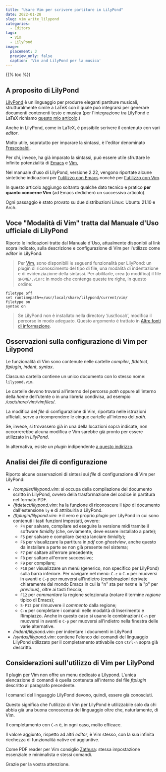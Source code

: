 ```yaml
---
title: "Usare Vim per scrivere partiture in LilyPond"
date: 2022-01-28
slug: vim_write_lilypond
categories:
  - Editors
tags:
  - Vim
  - LilyPond
image:
  placement: 3
  preview_only: false
  caption: 'Vim and LilyPond per la musica'
---
```


{{% toc %}}


## A proposito di LilyPond

[LilyPond](http://lilypond.org/) è un linguaggio per produrre eleganti partiture musicali, strutturalmente simile a LaTeX con il quale può integrarsi per generare documenti contenenti testo e musica (per l'integrazione tra LilyPond e LaTeX richiamo [questo mio articolo](https://francopasut.netlify.app/it/post/lilypond-lyluatex/).)

Anche in LilyPond, come in LaTeX, è possibile scrivere il contenuto con vari *editor*.

Molto utile, sopratutto per imparare la sintassi, è l'editor denominato [Frescobaldi](https://www.frescobaldi.org/).

Per chi, invece, ha già imparato la sintassi, può essere utile sfruttare le infinite potenzialità di [Emacs](https://www.gnu.org/software/emacs/) e [Vim](https://www.vim.org/),

Nel manuale d'uso di LilyPond, versione 2.22, vengono riportate alcune sintetiche indicazioni per [l'utilizzo con Emacs](https://lilypond.org/doc/v2.22/Documentation/usage/text-editor-support#emacs-mode) nonché per [l'utilizzo con Vim](https://lilypond.org/doc/v2.22/Documentation/usage/text-editor-support#vim-mode). 

In questo articolo aggiungo soltanto qualche dato tecnico e pratico **per quanto concerne Vim** (ad Emacs dedicherò un successivo articolo).

Ogni passaggio è  stato provato su due distribuzioni Linux: Ubuntu 21.10 e Arch.

## Voce "Modalità di Vim" tratta dal Manuale d'Uso ufficiale di LilyPond

Riporto le indicazioni tratte dal Manuale d'Uso, attualmente disponibii al link sopra indicato, sulla descrizione e configurazione di Vim per l'utilizzo come *editor* in LilyPond:

> Per [Vim](http://www.vim.org/), sono disponibili le seguenti funzionalità per LilyPond: un plugin di riconoscimento del tipo di file, una modalità di indentazione e di evidenziazione della sintassi. Per abilitarle, crea (o modifica) il file `$HOME/.vimrc` in modo che contenga queste tre righe, in questo ordine:

```
filetype off
set runtimepath+=/usr/local/share/lilypond/current/vim/
filetype on
syntax on
```

> Se LilyPond non è installato nella directory ‘/usr/local/’, modifica il percorso in modo adeguato. Questo argomento è trattato in [Altre fonti di informazione](https://lilypond.org/doc/v2.22/Documentation/learning/other-sources-of-information).

## Osservazioni sulla configurazione di Vim per Lilypond

Le funzionalità di Vim sono contenute nelle cartelle *compiler*, *ftdetect*, *ftplugin*, *indent*, *syntax*. 

Ciascuna cartella contiene un unico documento con lo stesso nome: `lilypond.vim`.

Le cartelle devono trovarsi all’interno del percorso *path* oppure all'interno della *home* dell'utente o in una libreria condivisa, ad esempio */usr/share/vim/vimfiles/*.

La modifica del *file* di configurazione di Vim, riportata nelle istruzioni ufficiali, serve a ricomprendere le cinque cartelle all'interno del *path*. 

Se, invece,  si trovassero  già in una della locazioni sopra indicate, non occorrerebbe alcuna modifica e Vim sarebbe già pronto per essere utilizzato in *LilyPond*.

In alternativa, esiste un *plugin*  indipendente [a questo indirizzo](https://github.com/sersorrel/vim-lilypond/blob/main/ftplugin/lilypond.vim).

## Analisi dei *file* di configurazione

Riporto alcune osservazioni di sintesi sui *file* di configurazione di Vim per LilyPond:

* */compiler/lilypond.vim*: si occupa della compilazione del documento scritto in LilyPond, ovvero della trasformazione del codice in partitura nel formato PDF.
* */ftdetect/lilypond.vim*: ha la funzione di riconoscere il *tipo* di documento dall'estensione `ly` e di attribuirla a LilyPond.
* */ftplugin/lilypond.vim*: è il vero e proprio *plugin* per LilyPond in cui sono contenuti i tasti funzioni impostati, ovvero:
  * `F4` per salvare, compilare ed eseguire la versione midi tramite il software *timidity* (che, ovviamente, deve essere installato a parte);
  * `F5` per salvare e compilare (senza lanciare *timidity*);
  * `F6` per visualizzare la partitura in *pdf* con *ghostview*, anche questo da installare a parte se non già presente nel sistema;
  * `F7` per saltare all'errore precedente;
  * `F8` per saltare all'errore successivo;
  * `F9` per compilare;
  * `F10` per visualizzare un menù (generico, non specifico per LilyPond) sulla barra inferiore. Per navigare nel menù: `C-z` o `C-n` per muoversi in avanti e `C-p` per muoversi all'indietro (combinazioni derivate chiaramente dal mondo Emacs in cui la "n" sta per *next* e la "p" per *previous*), oltre ai tasti freccia;
  * `F12` per *commentare* la regione selezionata (notare il termine *regione* tipico di Emacs);
  * `S-F12` per rimuovere il *commento* dalla regione;
  * `C-n` per completare i comandi nelle modalità di Inserimento e Rimpiazzo. Anche in questo caso si usano le combinazioni `C-n` per muoversi in avanti e `C-p` per muoversi all'indietro nella finestra delle varie alternative.
* */indent/lilypond.vim*: per indentare i documenti in LilyPond
* */syntax/lilypond.vim*: contiene l'elenco dei comandi del linguaggio LilyPond utilizzato per il completamento attivabile con `Ctrl-n` sopra già descritto.

## Considerazioni sull'utilizzo di Vim per LilyPond

Il plugin per Vim non offre un menu dedicato a Lilypond. L'unica elencazione di comandi è quella contenuta all'interno del file *ftplugin* descritto al paragrafo precedente.

I comandi del linguaggio LilyPond devono, quindi, essere già conosciuti. 

Questo significa che l'utilizzo di Vim per LilyPond è utilizzabile solo da chi abbia già una buona conoscenza del linguaggio oltre che, naturlamente, di Vim.

Il completamento con `C-n` è, in ogni caso, molto efficace.

Il valore aggiunto, rispetto ad altri *editor*, è Vim stesso, con la sua infinita ricchezza di funzionalità native ed aggiuntive.

Come PDF reader per Vim consiglio [Zathura](https://pwmt.org/projects/zathura/): stessa impostazione essenziale e minimalista e stessi comandi.

Grazie per la vostra attenzione. 
